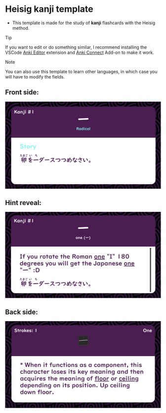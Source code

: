 # Heisig kanji template

- This template is made for the study of **kanji** flashcards with the Heisig method.

> [!TIP]
> If you want to edit or do something similar, I recommend installing the VSCode [Anki Editor](https://marketplace.visualstudio.com/items?itemName=pedro-bronsveld.anki-editor) extension and [Anki Connect](https://ankiweb.net/shared/info/2055492159) Add-on to make it work.

> [!NOTE]
> You can also use this template to learn other languages, in which case you will have to modify the fields.

## Front side:

![Front side](/assets/front_side.png)

## Hint reveal:

![Hint reveal](/assets/hint_reveal.png)

## Back side:

![Back side](/assets/back-side.png)
